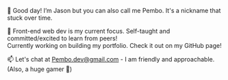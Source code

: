 👋 Good day! I’m Jason but you can also call me Pembo. It's a nickname that stuck over time.

💞️ Front-end web dev is my current focus. Self-taught and committed/excited to learn from peers!  
    Currently working on building my portfolio. Check it out on my GitHub page! <link>

📫 Let's chat at Pembo.dev@gmail.com - I am friendly and approachable. (Also, a huge gamer 👀)

